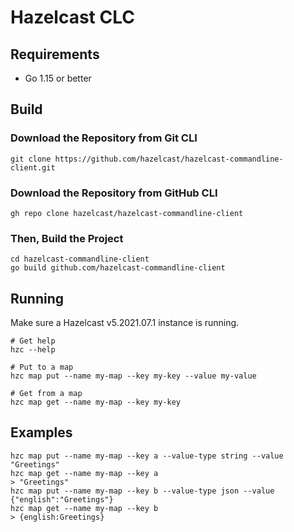 # Hazelcast CLC

## Requirements

* Go 1.15 or better

## Build

### Download the Repository from Git CLI
```
git clone https://github.com/hazelcast/hazelcast-commandline-client.git
```

### Download the Repository from GitHub CLI
```
gh repo clone hazelcast/hazelcast-commandline-client
```

### Then, Build the Project

```
cd hazelcast-commandline-client
go build github.com/hazelcast-commandline-client
```

## Running

Make sure a Hazelcast v5.2021.07.1 instance is running.

```
# Get help
hzc --help

# Put to a map
hzc map put --name my-map --key my-key --value my-value

# Get from a map
hzc map get --name my-map --key my-key
```

## Examples

```
hzc map put --name my-map --key a --value-type string --value "Greetings"
hzc map get --name my-map --key a
> "Greetings"
hzc map put --name my-map --key b --value-type json --value {"english":"Greetings"}
hzc map get --name my-map --key b
> {english:Greetings}
```